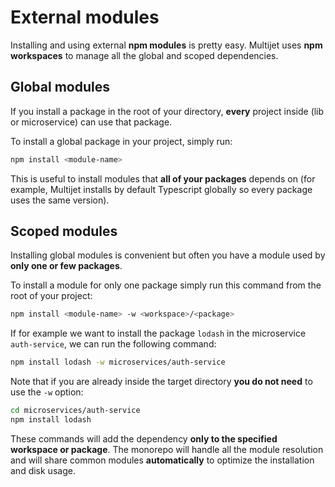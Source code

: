 # External modules

Installing and using external **npm modules** is pretty easy.
Multijet uses **npm workspaces** to manage all the global and scoped dependencies.

## Global modules

If you install a package in the root of your directory, **every** project inside (lib or microservice) can use that package.

To install a global package in your project, simply run:

```sh
npm install <module-name>
```

This is useful to install modules that **all of your packages** depends on
(for example, Multijet installs by default Typescript globally so every package uses the same version).

## Scoped modules

Installing global modules is convenient but often you have a module used by **only one or few packages**.

To install a module for only one package simply run this command from the root of your project:

```sh
npm install <module-name> -w <workspace>/<package>
```

If for example we want to install the package `lodash` in the microservice `auth-service`, we can run the following command:

```sh
npm install lodash -w microservices/auth-service
```

Note that if you are already inside the target directory **you do not need** to use the `-w` option:

```sh
cd microservices/auth-service
npm install lodash
```

These commands will add the dependency **only to the specified workspace or package**.
The monorepo will handle all the module resolution and will share common modules **automatically**
to optimize the installation and disk usage.
